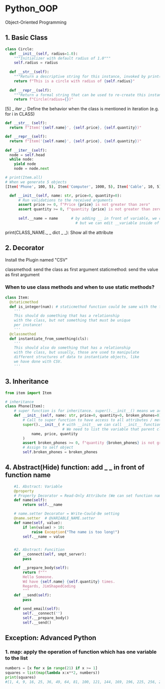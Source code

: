 # Python_OOP
Object-Oriented Programming

## 1. Basic Class

```python
class Circle:
  def __init__(self, radius=1.0):
    """Initializer with default radius of 1.0"""
    self.radius = radius
  
  def __str__(self):
    """Return a descriptive string for this instance, invoked by print() and str()"""
    return f"This is a circle with radius of {self.radius}"
  
  def __repr__(self):
    """Return a formal string that can be used to re-create this instance, invoked by repr()"""
    return f"Circle(radius={})"
```

[5] _ _iter_ _: Define the behavior when the class is mentioned in iteration (e.g. for i in CLASS)
```python
def __str__ (self):
  return f"Item('{self.name}', {self.price}, {self.quantity})"

def __repr__(self):
  return f"Item('{self.name}', {self.price}, {self.quantity})"
 
def __iter__(self):
  node = self.head
  while node:
    yield node
    node = node.next
```
```bash
# print(Item.all)
# When we generate 5 objects
[Item('Phone', 100, 5), Item('Computer', 1000, 5), Item('Cable', 10, 5), Item('Mouse', 50, 5), Item('Keyboard', 75, 5)]
```


```python
  def __init__(self, name: str, price=0, quantity=0):
      # Run validations to the received arguments
      assert price >= 0, f"Price {price} is not greater than zero"
      assert quantity >= 0, f"quantity {price} is not greater than zero"
      
      self.__name = name      # by adding __ in front of variable, we can strongly prevent it to be changed .
                                # but we can edit __variable inside of the class by using function
```
print(CLASS_NAME._ _ dict _ _): Show all the attribute

## 2. Decorator
Install the Plugin named "CSV"

classmethod: send the class as first argument
staticmethod: send the value as first argument

### When to use class methods and when to use static methods?
```python
class Item:
  @staticmethod
  def is_integer(num): # staticmethod function could be same with the function outside of the class. But it looks natural to include inside of the class.
    '''
    This should do something that has a relationship
    with the class, but not something that must be unique
    per instance!
    '''
  @classmethod
  def instantiate_from_something(cls):
    '''
    This should also do something that has a relationship
    with the class, but usually, those are used to manipulate
    different structures of data to instantiate objects, like
    we have done with CSV.
    '''
```

## 3. Inheritance
```python
from item import Item

# inheritance
class Phone(Item):
    # super function is for inheritance. super().__init__() means we are going to inherit __init__ function of parent class
    def __init__(self, name: str, price=0, quantity=0, broken_phones=0):
        # Call to super function to have access to all attributes / methods
        super().__init__( # with __init__ we can call __init__ function in Item class
                          # We need to list the variable that parent class require as an input parameter
            name, price, quantity
        )
        assert broken_phones >= 0, f"quantity {broken_phones} is not greater than zero"
        # Assign to self object
        self.broken_phones = broken_phones
```



## 4. Abstract(Hide) function: add _ _ in front of function name
```python
    #1. Abstract: Variable
    @property
    # Property Decorator = Read-Only Attribute (We can set function name with variable name)
    def name(self):
        return self.__name

    # name.setter Decorator = Write-Could-Be setting
    @name.setter  # @VARIABLE_NAME.setter
    def name(self, value):
        if len(value) > 10:
            raise Exception("The name is too long!")
        self.__name = value


    #2. Abstract: Funcition
    def __connect(self, smpt_server):
        pass

    def __prepare_body(self):
        return f"""
        Hello Someone.
        Wd have {self.name} {self.quantity} times.
        Regards, JimShapedCoding
        """
    def __send(self):
        pass

    def send_email(self):
        self.__connect('')
        self.__prepare_body()
        self.__send()

```



## Exception: Advanced Python
### 1. map: apply the operation of function which has one variable to the list
```python
numbers = [x for x in range(21) if x >= 1]
squares = list(map(lambda x:x**2, numbers))
print(squares)
#[1, 4, 9, 16, 25, 36, 49, 64, 81, 100, 121, 144, 169, 196, 225, 256, 289, 324, 361, 400]
```
